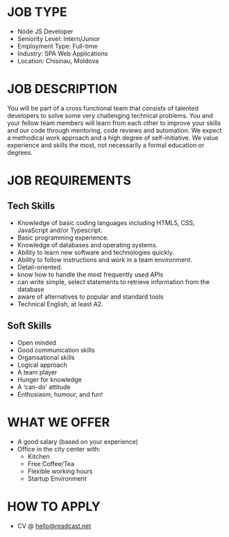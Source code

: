
# JOB TYPE
 - Node JS Developer
 - Seniority Level: Intern/Junior
 - Employment Type: Full-time
 - Industry: SPA Web Applications
 - Location: Chisinau, Moldova
# JOB  DESCRIPTION
You will be part of a cross functional team that consists of talented developers to solve some very challenging technical problems. You and your fellow team members will learn from each other to improve your skills and our code through mentoring, code reviews and automation.
We expect a methodical work approach and a high degree of self-initiative. We value experience and skills the most, not necessarily a formal education or degrees.

# JOB  REQUIREMENTS
## Tech Skills
 - Knowledge of basic coding languages including HTML5, CSS, JavaScript and/or Typescript.
 - Basic programming experience.
 - Knowledge of databases and operating systems.
 - Ability to learn new software and technologies quickly.
 - Ability to follow instructions and work in a team environment.
 - Detail-oriented.
 - know how to handle the most frequently used APIs
 - can write simple, select statements to retrieve information from the database
 - aware of alternatives to popular and standard tools
 - Technical English, at least A2.
## Soft Skills
 - Open minded
 - Good communication skills
 - Organisational skills
 - Logical approach
 - A team player
 - Hunger for knowledge
 - A ‘can-do’ attitude
 - Enthusiasm, humour, and fun!

# WHAT WE OFFER
 - A good salary (based on your experience)
 - Office in the city center with: 
   - Kitchen
   - Free Coffee/Tea
   - Flexible working hours
   - Startup Environment
# HOW TO APPLY
 - CV @ hello@readcast.net
